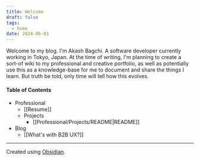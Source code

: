 ```yaml
---
title: Welcome
draft: false
tags:
  - home
date: 2024-06-01
---
```


Welcome to my blog.
I'm Akash Bagchi. A software developer currently working in Tokyo, Japan. 
At the time of writing, I'm planning to create a sort-of wiki to my professional and creative portfolio, as well as potentially use this as a knowledge-base for me to document and share the things I learn. But truth be told, only time will tell how this evolves.

#### Table of Contents
- Professional
	- [[Resume]]
	- Projects
		- [[Professional/Projects/README|README]]
- Blog
	- [[What's with B2B UX?]]
---
Created using [Obsidian](https://www.obsidian.md). 